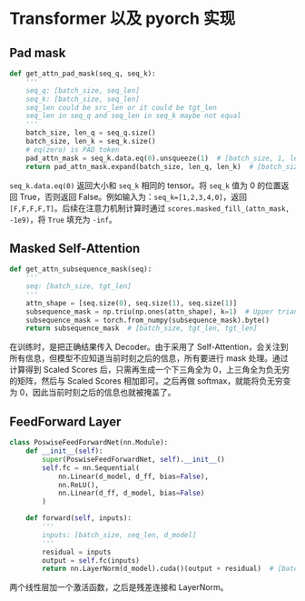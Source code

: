 # Transformer 以及 pyorch 实现

## Pad mask

```python
def get_attn_pad_mask(seq_q, seq_k):
    '''
    seq_q: [batch_size, seq_len]
    seq_k: [batch_size, seq_len]
    seq_len could be src_len or it could be tgt_len
    seq_len in seq_q and seq_len in seq_k maybe not equal
    '''
    batch_size, len_q = seq_q.size()
    batch_size, len_k = seq_k.size()
    # eq(zero) is PAD token
    pad_attn_mask = seq_k.data.eq(0).unsqueeze(1)  # [batch_size, 1, len_k], False is masked
    return pad_attn_mask.expand(batch_size, len_q, len_k)  # [batch_size, len_q, len_k]
```

`seq_k.data.eq(0)` 返回大小和 `seq_k` 相同的 tensor。将 `seq_k` 值为 0 的位置返回 True，否则返回 False。例如输入为：`seq_k=[1,2,3,4,0]`，返回 `[F,F,F,F,T]`。后续在注意力机制计算时通过 `scores.masked_fill_(attn_mask, -1e9)`，将 `True` 填充为 `-inf`。


## Masked Self-Attention

```python
def get_attn_subsequence_mask(seq):
    '''
    seq: [batch_size, tgt_len]
    '''
    attn_shape = [seq.size(0), seq.size(1), seq.size(1)]
    subsequence_mask = np.triu(np.ones(attn_shape), k=1)  # Upper triangular matrix
    subsequence_mask = torch.from_numpy(subsequence_mask).byte()
    return subsequence_mask  # [batch_size, tgt_len, tgt_len]
```

在训练时，是把正确结果传入 Decoder。由于采用了 Self-Attention，会关注到所有信息，但模型不应知道当前时刻之后的信息，所有要进行 mask 处理。通过计算得到 Scaled Scores 后，只需再生成一个下三角全为 0，上三角全为负无穷的矩阵，然后与 Scaled Scores 相加即可。之后再做 softmax，就能将负无穷变为 0，因此当前时刻之后的信息也就被掩盖了。

## FeedForward Layer

```python
class PoswiseFeedForwardNet(nn.Module):
    def __init__(self):
        super(PoswiseFeedForwardNet, self).__init__()
        self.fc = nn.Sequential(
            nn.Linear(d_model, d_ff, bias=False),
            nn.ReLU(),
            nn.Linear(d_ff, d_model, bias=False)
        )

    def forward(self, inputs):
        '''
        inputs: [batch_size, seq_len, d_model]
        '''
        residual = inputs
        output = self.fc(inputs)
        return nn.LayerNorm(d_model).cuda()(output + residual)  # [batch_size, seq_len, d_model]
```

两个线性层加一个激活函数，之后是残差连接和 LayerNorm。